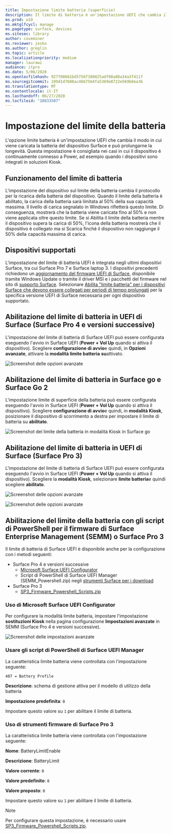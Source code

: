 ```yaml
---
title: Impostazione limite batteria (superficie)
description: Il limite di batteria è un'impostazione UEFI che cambia il modo in cui viene caricata la batteria del dispositivo Surface e può prolungarne la longevità.
ms.prod: w10
ms.mktglfcycl: manage
ms.pagetype: surface, devices
ms.sitesec: library
author: coveminer
ms.reviewer: jesko
ms.author: greglin
ms.topic: article
ms.localizationpriority: medium
manager: laurawi
audience: itpro
ms.date: 5/06/2020
ms.openlocfilehash: 927f00681bd5756f380025adf00a08a34a3f411f
ms.sourcegitcommit: 109d1d7608ac4667564fa5369e8722e569b8ea36
ms.translationtype: MT
ms.contentlocale: it-IT
ms.lasthandoff: 06/27/2020
ms.locfileid: "10833507"
---
```

# Impostazione del limite della batteria

L'opzione limite batteria è un'impostazione UEFI che cambia il modo in cui viene caricata la batteria del dispositivo Surface e può prolungarne la longevità. Questa impostazione è consigliata nei casi in cui il dispositivo è continuamente connesso a Power, ad esempio quando i dispositivi sono integrati in soluzioni Kiosk.  

## Funzionamento del limite di batteria

L'impostazione del dispositivo sul limite della batteria cambia il protocollo per la ricarica della batteria del dispositivo. Quando il limite della batteria è abilitato, la carica della batteria sarà limitata al 50% della sua capacità massima. Il livello di carica segnalato in Windows rifletterà questo limite. Di conseguenza, mostrerà che la batteria viene caricata fino al 50% e non viene applicata oltre questo limite. Se si Abilita il limite della batteria mentre il dispositivo supera la carica di 50%, l'icona della batteria mostrerà che il dispositivo è collegato ma si Scarica finché il dispositivo non raggiunge il 50% della capacità massima di carica.  

## Dispositivi supportati
L'impostazione del limite di batteria UEFI è integrata negli ultimi dispositivi Surface, tra cui Surface Pro 7 e Surface laptop 3. I dispositivi precedenti richiedono un [aggiornamento del firmware UEFI di Surface](manage-surface-driver-and-firmware-updates.md), disponibile tramite Windows Update o tramite il driver MSI e i pacchetti del firmware nel sito di [supporto Surface](https://support.microsoft.com/help/4023482/surface-download-drivers-and-firmware-for-surface). Selezionare [Abilita "limite batteria" per i dispositivi Surface che devono essere collegati per periodi di tempo prolungati](https://support.microsoft.com/help/4464941) per la specifica versione UEFI di Surface necessaria per ogni dispositivo supportato. 

## Abilitazione del limite di batteria in UEFI di Surface (Surface Pro 4 e versioni successive)

L'impostazione del limite di batteria di Surface UEFI può essere configurata eseguendo l'avvio in Surface UEFI (**Power + Vol Up** quando si attiva il dispositivo). Scegliere **configurazione di avvio**e quindi, in **Opzioni avanzate**, attivare la **modalità limite batteria** **su**attivato.  

![Screenshot delle opzioni avanzate](images/enable-bl.png) 

## Abilitazione del limite di batteria in Surface go e Surface Go 2
L'impostazione limite di superficie della batteria può essere configurata eseguendo l'avvio in Surface UEFI (**Power + Vol Up** quando si attiva il dispositivo). Scegliere **configurazione di avvio**e quindi, in **modalità Kiosk**, posizionare il dispositivo di scorrimento a destra per impostare il limite di batteria su **abilitato**.  

![Screenshot del limite della batteria in modalità Kiosk in Surface go](images/go-batterylimit.png) 

## Abilitazione del limite di batteria in UEFI di Surface (Surface Pro 3)

L'impostazione del limite di batteria di Surface UEFI può essere configurata eseguendo l'avvio in Surface UEFI (**Power + Vol Up** quando si attiva il dispositivo). Scegliere la **modalità Kiosk**, selezionare **limite batteria**e quindi scegliere **abilitato**.

![Screenshot delle opzioni avanzate](images/enable-bl-sp3.png) 

![Screenshot delle opzioni avanzate](images/enable-bl-sp3-2.png) 

## Abilitazione del limite della batteria con gli script di PowerShell per il firmware di Surface Enterprise Management (SEMM) o Surface Pro 3

Il limite di batteria di Surface UEFI è disponibile anche per la configurazione con i metodi seguenti:

- Surface Pro 4 e versioni successive 
    - [Microsoft Surface UEFI Configurator](https://docs.microsoft.com/surface/surface-enterprise-management-mode)  
    - Script di PowerShell di Surface UEFI Manager (SEMM_Powershell.zip) negli [strumenti Surface per i download](https://www.microsoft.com/download/details.aspx?id=46703)
- Surface Pro 3 
    - [SP3_Firmware_Powershell_Scripts.zip](https://www.microsoft.com/download/details.aspx?id=46703)

### Uso di Microsoft Surface UEFI Configurator

Per configurare la modalità limite batteria, impostare l'impostazione **sostituzioni Kiosk** nella pagina configurazione **Impostazioni avanzate** in SEMM (Surface Pro 4 e versioni successive).

![Screenshot delle impostazioni avanzate](images/semm-bl.png)

### Usare gli script di PowerShell di Surface UEFI Manager

La caratteristica limite batteria viene controllata con l'impostazione seguente:  

`407 = Battery Profile`

**Descrizione**: schema di gestione attiva per il modello di utilizzo della batteria

**Impostazione predefinita**:  `0` 

Impostare questo valore su `1` per abilitare il limite di batteria.

### Uso di strumenti firmware di Surface Pro 3

La caratteristica limite batteria viene controllata con l'impostazione seguente:  

**Nome**: BatteryLimitEnable

**Descrizione**: BatteryLimit

**Valore corrente**:  `0` 

**Valore predefinito**: `0`

**Valore proposto**: `0` 

Impostare questo valore su `1` per abilitare il limite di batteria.

>[!NOTE]
>Per configurare questa impostazione, è necessario usare [SP3_Firmware_Powershell_Scripts.zip](https://www.microsoft.com/download/details.aspx?id=46703). 

